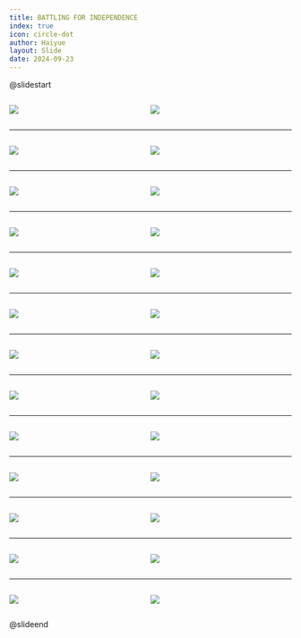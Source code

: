```yaml
---
title: BATTLING FOR INDEPENDENCE
index: true
icon: circle-dot
author: Haiyue
layout: Slide
date: 2024-09-23
---
```

 
@slidestart

<div style="display:flex">
<div style="flex:1">

![](https://raw.githubusercontent.com/yclord/reading/refs/heads/master/english/Level-Y/BATTLING%20FOR%20INDEPENDENCE/001.webp)
</div>
<div style="flex:1">

![](https://raw.githubusercontent.com/yclord/reading/refs/heads/master/english/Level-Y/BATTLING%20FOR%20INDEPENDENCE/002.webp)
</div>
</div>

---

<div style="display:flex">
<div style="flex:1">

![](https://raw.githubusercontent.com/yclord/reading/refs/heads/master/english/Level-Y/BATTLING%20FOR%20INDEPENDENCE/003.webp)
</div>
<div style="flex:1">

![](https://raw.githubusercontent.com/yclord/reading/refs/heads/master/english/Level-Y/BATTLING%20FOR%20INDEPENDENCE/004.webp)
</div>
</div>

---

<div style="display:flex">
<div style="flex:1">

![](https://raw.githubusercontent.com/yclord/reading/refs/heads/master/english/Level-Y/BATTLING%20FOR%20INDEPENDENCE/005.webp)
</div>
<div style="flex:1">

![](https://raw.githubusercontent.com/yclord/reading/refs/heads/master/english/Level-Y/BATTLING%20FOR%20INDEPENDENCE/006.webp)
</div>
</div>

---

<div style="display:flex">
<div style="flex:1">

![](https://raw.githubusercontent.com/yclord/reading/refs/heads/master/english/Level-Y/BATTLING%20FOR%20INDEPENDENCE/007.webp)
</div>
<div style="flex:1">

![](https://raw.githubusercontent.com/yclord/reading/refs/heads/master/english/Level-Y/BATTLING%20FOR%20INDEPENDENCE/008.webp)
</div>
</div>

---

<div style="display:flex">
<div style="flex:1">

![](https://raw.githubusercontent.com/yclord/reading/refs/heads/master/english/Level-Y/BATTLING%20FOR%20INDEPENDENCE/009.webp)
</div>
<div style="flex:1">

![](https://raw.githubusercontent.com/yclord/reading/refs/heads/master/english/Level-Y/BATTLING%20FOR%20INDEPENDENCE/010.webp)
</div>
</div>

---

<div style="display:flex">
<div style="flex:1">

![](https://raw.githubusercontent.com/yclord/reading/refs/heads/master/english/Level-Y/BATTLING%20FOR%20INDEPENDENCE/011.webp)
</div>
<div style="flex:1">

![](https://raw.githubusercontent.com/yclord/reading/refs/heads/master/english/Level-Y/BATTLING%20FOR%20INDEPENDENCE/012.webp)
</div>
</div>

---

<div style="display:flex">
<div style="flex:1">

![](https://raw.githubusercontent.com/yclord/reading/refs/heads/master/english/Level-Y/BATTLING%20FOR%20INDEPENDENCE/013.webp)
</div>
<div style="flex:1">

![](https://raw.githubusercontent.com/yclord/reading/refs/heads/master/english/Level-Y/BATTLING%20FOR%20INDEPENDENCE/014.webp)
</div>
</div>

---

<div style="display:flex">
<div style="flex:1">

![](https://raw.githubusercontent.com/yclord/reading/refs/heads/master/english/Level-Y/BATTLING%20FOR%20INDEPENDENCE/015.webp)
</div>
<div style="flex:1">

![](https://raw.githubusercontent.com/yclord/reading/refs/heads/master/english/Level-Y/BATTLING%20FOR%20INDEPENDENCE/016.webp)
</div>
</div>

---

<div style="display:flex">
<div style="flex:1">

![](https://raw.githubusercontent.com/yclord/reading/refs/heads/master/english/Level-Y/BATTLING%20FOR%20INDEPENDENCE/017.webp)
</div>
<div style="flex:1">

![](https://raw.githubusercontent.com/yclord/reading/refs/heads/master/english/Level-Y/BATTLING%20FOR%20INDEPENDENCE/018.webp)
</div>
</div>

---

<div style="display:flex">
<div style="flex:1">

![](https://raw.githubusercontent.com/yclord/reading/refs/heads/master/english/Level-Y/BATTLING%20FOR%20INDEPENDENCE/019.webp)
</div>
<div style="flex:1">

![](https://raw.githubusercontent.com/yclord/reading/refs/heads/master/english/Level-Y/BATTLING%20FOR%20INDEPENDENCE/020.webp)
</div>
</div>

---

<div style="display:flex">
<div style="flex:1">

![](https://raw.githubusercontent.com/yclord/reading/refs/heads/master/english/Level-Y/BATTLING%20FOR%20INDEPENDENCE/021.webp)
</div>
<div style="flex:1">

![](https://raw.githubusercontent.com/yclord/reading/refs/heads/master/english/Level-Y/BATTLING%20FOR%20INDEPENDENCE/022.webp)
</div>
</div>

---

<div style="display:flex">
<div style="flex:1">

![](https://raw.githubusercontent.com/yclord/reading/refs/heads/master/english/Level-Y/BATTLING%20FOR%20INDEPENDENCE/023.webp)
</div>
<div style="flex:1">

![](https://raw.githubusercontent.com/yclord/reading/refs/heads/master/english/Level-Y/BATTLING%20FOR%20INDEPENDENCE/024.webp)
</div>
</div>

---

<div style="display:flex">
<div style="flex:1">

![](https://raw.githubusercontent.com/yclord/reading/refs/heads/master/english/Level-Y/BATTLING%20FOR%20INDEPENDENCE/025.webp)
</div>
<div style="flex:1">

![](https://raw.githubusercontent.com/yclord/reading/refs/heads/master/english/Level-Y/BATTLING%20FOR%20INDEPENDENCE/026.webp)
</div>
</div>

@slideend